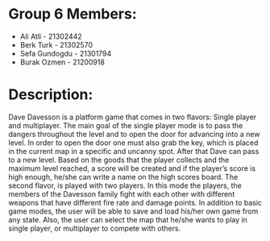 
# Group 6 Members:

* Ali Atli - 21302442
* Berk Turk - 21302570
* Sefa Gundogdu - 21301794
* Burak Ozmen - 21200918


# Description:

Dave Davesson is a platform game that comes in two flavors: Single player and multiplayer. The main goal of the single player mode is to pass the dangers throughout the level and to open the door for advancing into a new level. In order to open the door one must also grab the key, which is placed in the current map in a specific and uncanny spot. After that Dave can pass to a new level. Based on the goods that the player collects and the maximum level reached, a score will be created and if the player’s score is high enough, he/she can write a name on the high scores board. The second flavor, is played with two players. In this mode the players, the members of the Davesson family fight with each other with different weapons that have different fire rate and damage points.
	In addition to basic game modes, the user will be able to save and load his/her own game from any state. Also, the user can select the map that he/she wants to play in single player, or multiplayer to compete with others.
